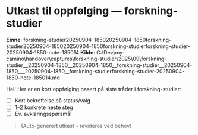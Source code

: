 # Utkast til oppfølging — forskning-studier

**Emne**: forskning-studier20250904-185020250904-1850forskning-studier20250904-185020250904-1850forskning-studierforskning-studier-20250904-1850-note-185014
**Kilde**: C:\Dev\my-camino\handover\captures\forskning-studier\2025\09\forskning-studier__20250904-1850__20250904-1850__forskning-studier__20250904-1850___20250904-1850__forskning-studierforskning-studier-20250904-1850-note-185014.md

Hei! Her er en kort oppfølging basert på siste tråder i forskning-studier:

- [ ] Kort bekreftelse på status/valg
- [ ] 1–2 konkrete neste steg
- [ ] Ev. avklaringsspørsmål

> (Auto-generert utkast – revideres ved behov)
